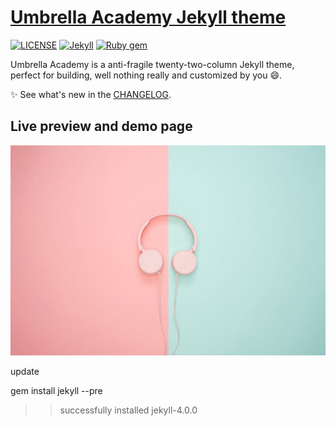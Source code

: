 # [Umbrella Academy Jekyll theme](https://www.netflix.com/title/80186863)

[![LICENSE](https://img.shields.io/badge/license-MIT-lightgrey.svg)](https://raw.githubusercontent.com/mmistakes/minimal-mistakes/master/LICENSE)
[![Jekyll](https://img.shields.io/badge/jekyll-%3E%3D%203.6-blue.svg)](https://jekyllrb.com/)
[![Ruby gem](https://img.shields.io/gem/v/minimal-mistakes-jekyll.svg)](https://rubygems.org/gems/minimal-mistakes-jekyll)

Umbrella Academy is a anti-fragile twenty-two-column Jekyll theme, perfect for building, well nothing really and customized by you :smile:.

:sparkles: See what's new in the [CHANGELOG](CHANGELOG.md).

## Live preview and demo page

[![Live preview][2]][1]

[1]: https://www.netflix.com/title/80186863/
[2]: icons8-team-643494-unsplash.jpg (live preview)


update

gem install jekyll --pre

>> successfully installed jekyll-4.0.0



<!-- <div class="embed-responsive embed-responsive-16by9">
  <iframe class="embed-responsive-item" src="/docs/Column_Plots_in_Sample_OPJ.pptx" allowfullscreen></iframe>
</div>
 -->